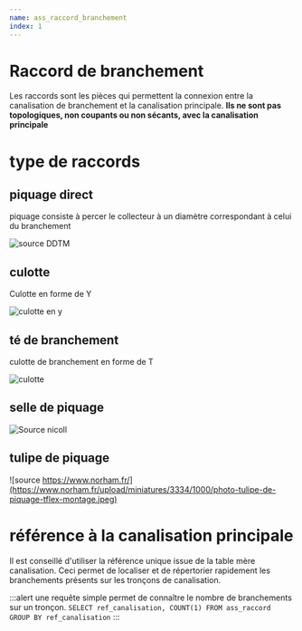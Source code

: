 ```yaml
---
name: ass_raccord_branchement
index: 1
---
```

# Raccord de branchement

Les raccords sont les pièces qui permettent la connexion entre la canalisation de branchement et la canalisation principale.
**Ils ne sont pas topologiques, non coupants ou non sécants, avec la canalisation principale**

# type de raccords

## piquage direct

piquage consiste à percer le collecteur à un diamètre correspondant à celui du branchement

![source DDTM](https://encrypted-tbn0.gstatic.com/images?q=tbn:ANd9GcTgH_unCVDsiZtZbhw6SHjQ30sIJf7n27yfGA&s "piquage direct (pas bien)") 

## culotte

Culotte en forme de Y

![culotte en y](https://www.e-genieclimatique.com/wordpress/wp-content/uploads/2017/11/culotte-a-45%C2%B0-triple-emboitage-150x150.jpg "https://www.e-genieclimatique.com/")

## té de branchement

culotte de branchement en forme de T

![culotte](https://www.e-genieclimatique.com/wordpress/wp-content/uploads/2017/11/culotte-87%C2%B030-embranchement-simple-MF-150x150.jpg "https://www.e-genieclimatique.com/") 

## selle de piquage

![Source nicoll](https://www.nicoll.fr/sites/default/files/styles/variation_product_carousel_mobile/public/products/47361.jpg.webp?itok=-i_Ud7Pf)

## tulipe de piquage

![source https://www.norham.fr/](https://www.norham.fr/upload/miniatures/3334/1000/photo-tulipe-de-piquage-tflex-montage.jpeg)

# référence à la canalisation principale

Il est conseillé d'utiliser la référence unique issue de la table mère canalisation.
Ceci permet de localiser et de répertorier rapidement les branchements présents sur les tronçons de canalisation.

:::alert
une requête simple permet de connaître le nombre de branchements sur un tronçon.
`
SELECT ref_canalisation, COUNT(1) FROM ass_raccord GROUP BY ref_canalisation
`
:::
